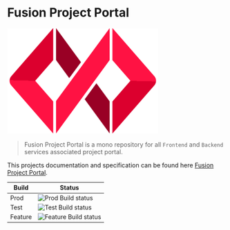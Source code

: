 # Fusion Project Portal

<p style="text-align: left;"><img src="./documentation/src/.vuepress/public/fusion.png" width="350"></p>

> Fusion Project Portal is a mono repository for all `Frontend` and `Backend` services associated project portal.

This projects documentation and specification can be found here [Fusion Project Portal](https://equinor.github.io/fusion-project-portal/).

| Build  | Status |
| ------------- | ------------- |
| Prod | ![Prod Build status](https://api.radix.equinor.com/api/v1/applications/fusion-project-portal/environments/prod/buildstatus) |
| Test | ![Test Build status](https://api.radix.equinor.com/api/v1/applications/fusion-project-portal/environments/test/buildstatus) |
| Feature | ![Feature Build status](https://api.radix.equinor.com/api/v1/applications/fusion-project-portal/environments/feature/buildstatus) |
